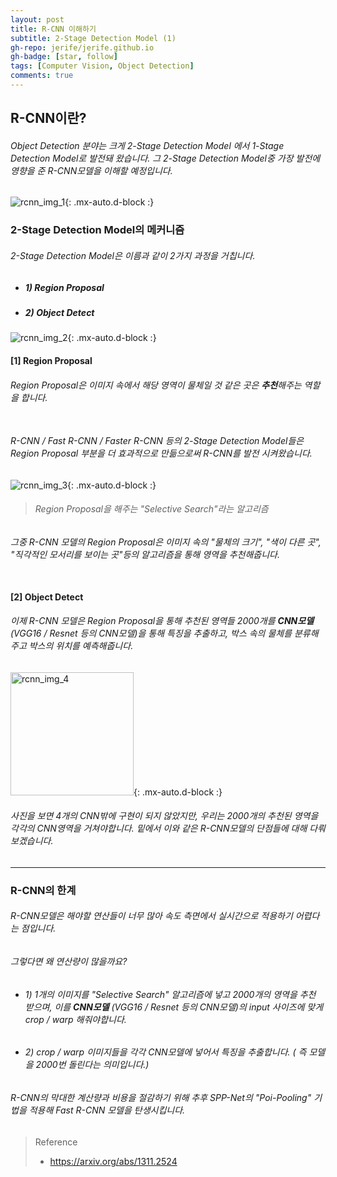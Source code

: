 ```yaml
---
layout: post 
title: R-CNN 이해하기
subtitle: 2-Stage Detection Model (1)
gh-repo: jerife/jerife.github.io
gh-badge: [star, follow]
tags: [Computer Vision, Object Detection]
comments: true
---
```


## R-CNN이란?
###### Object Detection 분야는 크게  2-Stage Detection Model 에서 1-Stage Detection Model로 발전돼 왔습니다. 그  2-Stage Detection Model중 가장 발전에 영향을 준 R-CNN모델을 이해할 예정입니다. <br/>
![rcnn_img_1](https://user-images.githubusercontent.com/68190553/126890031-13bae9e8-cf15-4270-b975-11cc40cb87e8.png){: .mx-auto.d-block :} <br/>

### 2-Stage Detection Model의 메커니즘
###### 2-Stage Detection Model은 이름과 같이 2가지 과정을 거칩니다. <br/>
* ##### 1) Region Proposal<br/>
* ##### 2) Object Detect<br/>
![rcnn_img_2](https://user-images.githubusercontent.com/68190553/126890169-48412ad9-8ffb-4d51-b73f-f988e70492bd.png){: .mx-auto.d-block :} <br/>

#### [1] Region Proposal
###### Region Proposal은 이미지 속에서 해당 영역이 물체일 것 같은 곳은 **추천**해주는 역할을 합니다.<br/> <br/>
###### R-CNN / Fast R-CNN / Faster R-CNN 등의 2-Stage Detection Model들은 Region Proposal 부분을 더 효과적으로 만듦으로써 R-CNN를 발전 시켜왔습니다.<br/>
![rcnn_img_3](https://user-images.githubusercontent.com/68190553/126890359-3c9afd8b-4dbd-4fd1-beb7-a00d9d0cf76c.png){: .mx-auto.d-block :}
> ###### Region Proposal을 해주는 "Selective Search"라는 알고리즘 <br/>

###### 그중 R-CNN 모델의 Region Proposal은 이미지 속의 "물체의 크기", "색이 다른 곳", "직각적인 모서리를 보이는 곳"등의 알고리즘을 통해 영역을 추천해줍니다.<br/> <br/>

#### [2] Object Detect
###### 이제 R-CNN 모델은 Region Proposal을 통해 추천된 영역들 2000개를 **CNN모델** (VGG16 / Resnet 등의 CNN모델)을 통해 특징을 추출하고, 박스 속의 물체를 분류해주고 박스의 위치를 예측해줍니다.<br/>
<img width="197" alt="rcnn_img_4" src="https://user-images.githubusercontent.com/68190553/126890481-d2c2ef56-82d1-414e-a42e-29e393005a04.png">{: .mx-auto.d-block :} <br/>
###### 사진을 보면 4개의 CNN밖에 구현이 되지 않았지만, 우리는 2000개의 추천된 영역을 각각의 CNN영역을 거쳐야합니다. 밑에서 이와 같은 R-CNN모델의 단점들에 대해 다뤄보겠습니다. <br/>

----

### R-CNN의 한계
######  R-CNN모델은 해야할 연산들이 너무 많아 속도 측면에서 실시간으로 적용하기 어렵다는 점입니다.<br/>
######  그렇다면 왜 연산량이 많을까요?
* ###### 1) 1개의 이미지를 "Selective Search" 알고리즘에 넣고 2000개의 영역을 추천 받으며, 이를 **CNN모델** (VGG16 / Resnet 등의 CNN모델)의 input 사이즈에 맞게 crop / warp 해줘야합니다.
* ###### 2) crop / warp 이미지들을 각각 CNN모델에 넣어서 특징을 추출합니다. ( 즉 모델을 2000번 돌린다는 의미입니다.)

###### R-CNN의 막대한 계산량과 비용을 절감하기 위해 추후 SPP-Net의 "Poi-Pooling" 기법을 적용해 Fast R-CNN 모델을 탄생시킵니다. <br/>

> Reference
> * https://arxiv.org/abs/1311.2524
